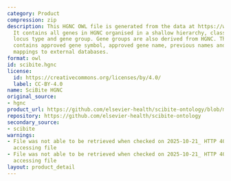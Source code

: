 ```yaml
---
category: Product
compression: zip
description: This HGNC OWL file is generated from the data at https://www.genenames.org/.
  It contains all genes in HGNC organised in a shallow hierarchy, classified by their
  locus type and gene group. Gene groups are also derived from HGNC. The ontology
  contains approved gene symbol, approved gene name, previous names and symbols and
  mappings to external databases.
format: owl
id: scibite.hgnc
license:
  id: https://creativecommons.org/licenses/by/4.0/
  label: CC-BY-4.0
name: SciBite HGNC
original_source:
- hgnc
product_url: https://github.com/elsevier-health/scibite-ontology/blob/main/hgnc_2025_02_04.owl.zip
repository: https://github.com/elsevier-health/scibite-ontology
secondary_source:
- scibite
warnings:
- File was not able to be retrieved when checked on 2025-10-21_ HTTP 404 error when
  accessing file
- File was not able to be retrieved when checked on 2025-10-21_ HTTP 404 error when
  accessing file
layout: product_detail
---
```

